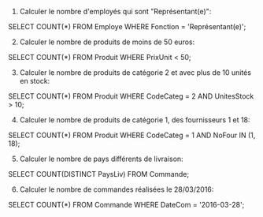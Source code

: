 1. Calculer le nombre d'employés qui sont "Représentant(e)":

SELECT COUNT(*) 
FROM Employe 
WHERE Fonction = 'Représentant(e)';

2. Calculer le nombre de produits de moins de 50 euros:

SELECT COUNT(*) 
FROM Produit 
WHERE PrixUnit < 50;

3. Calculer le nombre de produits de catégorie 2 et avec plus de 10 unités en stock:

SELECT COUNT(*) 
FROM Produit 
WHERE CodeCateg = 2 AND UnitesStock > 10;

4. Calculer le nombre de produits de catégorie 1, des fournisseurs 1 et 18:

SELECT COUNT(*) 
FROM Produit 
WHERE CodeCateg = 1 AND NoFour IN (1, 18);

5. Calculer le nombre de pays différents de livraison:

SELECT COUNT(DISTINCT PaysLiv) 
FROM Commande;

6. Calculer le nombre de commandes réalisées le 28/03/2016:

SELECT COUNT(*) 
FROM Commande 
WHERE DateCom = '2016-03-28';
